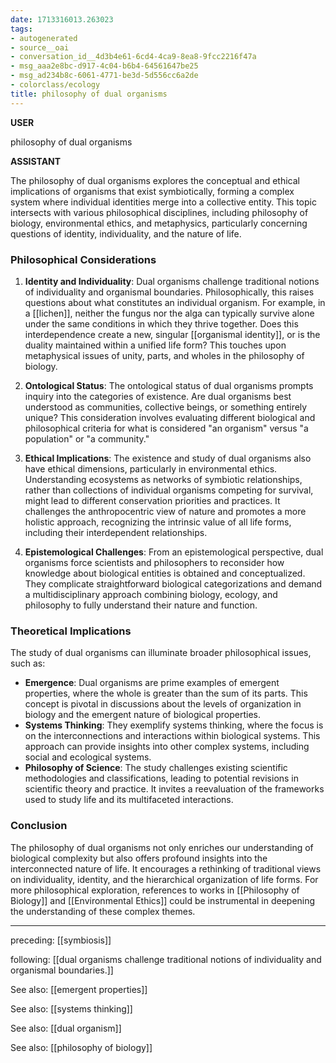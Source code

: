 ```yaml
---
date: 1713316013.263023
tags:
- autogenerated
- source__oai
- conversation_id__4d3b4e61-6cd4-4ca9-8ea8-9fcc2216f47a
- msg_aaa2e8bc-d917-4c04-b6b4-64561647be25
- msg_ad234b8c-6061-4771-be3d-5d556cc6a2de
- colorclass/ecology
title: philosophy of dual organisms
---
```


**USER**

philosophy of dual organisms


**ASSISTANT**

The philosophy of dual organisms explores the conceptual and ethical implications of organisms that exist symbiotically, forming a complex system where individual identities merge into a collective entity. This topic intersects with various philosophical disciplines, including philosophy of biology, environmental ethics, and metaphysics, particularly concerning questions of identity, individuality, and the nature of life.

### Philosophical Considerations

1. **Identity and Individuality**: Dual organisms challenge traditional notions of individuality and organismal boundaries. Philosophically, this raises questions about what constitutes an individual organism. For example, in a [[lichen]], neither the fungus nor the alga can typically survive alone under the same conditions in which they thrive together. Does this interdependence create a new, singular [[organismal identity]], or is the duality maintained within a unified life form? This touches upon metaphysical issues of unity, parts, and wholes in the philosophy of biology.

2. **Ontological Status**: The ontological status of dual organisms prompts inquiry into the categories of existence. Are dual organisms best understood as communities, collective beings, or something entirely unique? This consideration involves evaluating different biological and philosophical criteria for what is considered "an organism" versus "a population" or "a community."

3. **Ethical Implications**: The existence and study of dual organisms also have ethical dimensions, particularly in environmental ethics. Understanding ecosystems as networks of symbiotic relationships, rather than collections of individual organisms competing for survival, might lead to different conservation priorities and practices. It challenges the anthropocentric view of nature and promotes a more holistic approach, recognizing the intrinsic value of all life forms, including their interdependent relationships.

4. **Epistemological Challenges**: From an epistemological perspective, dual organisms force scientists and philosophers to reconsider how knowledge about biological entities is obtained and conceptualized. They complicate straightforward biological categorizations and demand a multidisciplinary approach combining biology, ecology, and philosophy to fully understand their nature and function.

### Theoretical Implications

The study of dual organisms can illuminate broader philosophical issues, such as:

- **Emergence**: Dual organisms are prime examples of emergent properties, where the whole is greater than the sum of its parts. This concept is pivotal in discussions about the levels of organization in biology and the emergent nature of biological properties.
- **Systems Thinking**: They exemplify systems thinking, where the focus is on the interconnections and interactions within biological systems. This approach can provide insights into other complex systems, including social and ecological systems.
- **Philosophy of Science**: The study challenges existing scientific methodologies and classifications, leading to potential revisions in scientific theory and practice. It invites a reevaluation of the frameworks used to study life and its multifaceted interactions.

### Conclusion

The philosophy of dual organisms not only enriches our understanding of biological complexity but also offers profound insights into the interconnected nature of life. It encourages a rethinking of traditional views on individuality, identity, and the hierarchical organization of life forms. For more philosophical exploration, references to works in [[Philosophy of Biology]] and [[Environmental Ethics]] could be instrumental in deepening the understanding of these complex themes.


---

preceding: [[symbiosis]]  


following: [[dual organisms challenge traditional notions of individuality and organismal boundaries.]]

See also: [[emergent properties]]


See also: [[systems thinking]]


See also: [[dual organism]]


See also: [[philosophy of biology]]